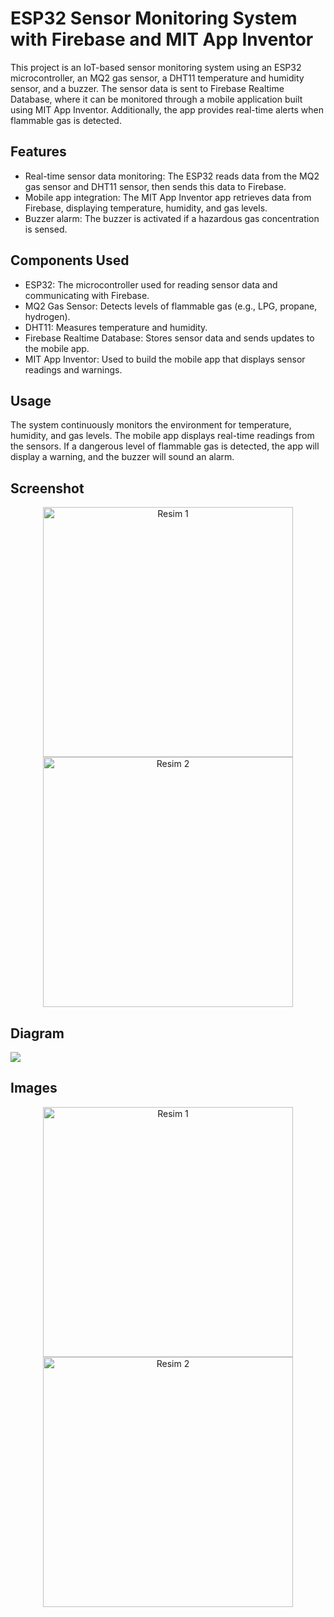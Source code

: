 # ESP32 Sensor Monitoring System with Firebase and MIT App Inventor

This project is an IoT-based sensor monitoring system using an ESP32 microcontroller, an MQ2 gas sensor, a DHT11 temperature and humidity sensor, and a buzzer. The sensor data is sent to Firebase Realtime Database, where it can be monitored through a mobile application built using MIT App Inventor. Additionally, the app provides real-time alerts when flammable gas is detected.

## Features

- Real-time sensor data monitoring: The ESP32 reads data from the MQ2 gas sensor and DHT11 sensor, then sends this data to Firebase.
- Mobile app integration: The MIT App Inventor app retrieves data from Firebase, displaying temperature, humidity, and gas levels.
- Buzzer alarm: The buzzer is activated if a hazardous gas concentration is sensed.

## Components Used

- ESP32: The microcontroller used for reading sensor data and communicating with Firebase.
- MQ2 Gas Sensor: Detects levels of flammable gas (e.g., LPG, propane, hydrogen).
- DHT11: Measures temperature and humidity.
- Firebase Realtime Database: Stores sensor data and sends updates to the mobile app.
- MIT App Inventor: Used to build the mobile app that displays sensor readings and warnings.

## Usage

The system continuously monitors the environment for temperature, humidity, and gas levels.
The mobile app displays real-time readings from the sensors.
If a dangerous level of flammable gas is detected, the app will display a warning, and the buzzer will sound an alarm.

## Screenshot

<p align="center">
  <img src="https://github.com/ibrahim200406/gas-leak-mobileApp/blob/main/mobilAppScreenShot.jpg" alt="Resim 1" width="400" />
  <img src="https://github.com/ibrahim200406/gas-leak-mobileApp/blob/main/mobileAppScreenShot2.jpg" alt="Resim 2" width="400" />
</p>

## Diagram
![](https://github.com/ibrahim200406/gas-leak-mobileApp/blob/main/circuit%20diagram.png)

## Images

<p align="center">
  <img src="https://github.com/ibrahim200406/gas-leak-mobileApp/blob/main/1.jpg" alt="Resim 1" width="400" />
  <img src="https://github.com/ibrahim200406/gas-leak-mobileApp/blob/main/2.jpg" alt="Resim 2" width="400" />
</p>
